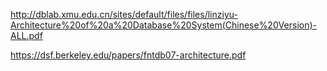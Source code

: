 http://dblab.xmu.edu.cn/sites/default/files/files/linziyu-Architecture%20of%20a%20Database%20System(Chinese%20Version)-ALL.pdf



https://dsf.berkeley.edu/papers/fntdb07-architecture.pdf

